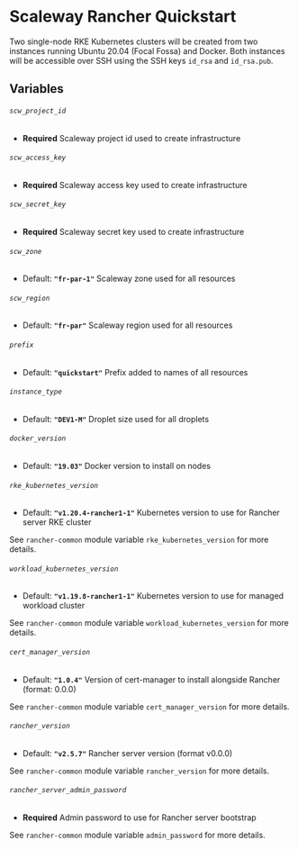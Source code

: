 # Scaleway Rancher Quickstart

Two single-node RKE Kubernetes clusters will be created from two instances running Ubuntu 20.04 (Focal Fossa) and Docker.
Both instances will be accessible over SSH using the SSH keys `id_rsa` and `id_rsa.pub`.

## Variables

###### `scw_project_id`

- **Required**
Scaleway project id used to create infrastructure

###### `scw_access_key`

- **Required**
Scaleway access key used to create infrastructure

###### `scw_secret_key`

- **Required**
Scaleway secret key used to create infrastructure

###### `scw_zone`

- Default: **`"fr-par-1"`**
Scaleway zone used for all resources

###### `scw_region`

- Default: **`"fr-par"`**
Scaleway region used for all resources

###### `prefix`

- Default: **`"quickstart"`**
Prefix added to names of all resources

###### `instance_type`

- Default: **`"DEV1-M"`**
Droplet size used for all droplets

###### `docker_version`

- Default: **`"19.03"`**
Docker version to install on nodes

###### `rke_kubernetes_version`

- Default: **`"v1.20.4-rancher1-1"`**
Kubernetes version to use for Rancher server RKE cluster

See `rancher-common` module variable `rke_kubernetes_version` for more details.

###### `workload_kubernetes_version`

- Default: **`"v1.19.8-rancher1-1"`**
Kubernetes version to use for managed workload cluster

See `rancher-common` module variable `workload_kubernetes_version` for more details.

###### `cert_manager_version`

- Default: **`"1.0.4"`**
Version of cert-manager to install alongside Rancher (format: 0.0.0)

See `rancher-common` module variable `cert_manager_version` for more details.

###### `rancher_version`

- Default: **`"v2.5.7"`**
Rancher server version (format v0.0.0)

See `rancher-common` module variable `rancher_version` for more details.

###### `rancher_server_admin_password`

- **Required**
Admin password to use for Rancher server bootstrap

See `rancher-common` module variable `admin_password` for more details.
